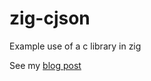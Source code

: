 # zig-cjson

Example use of a c library in zig

See my [blog post](https://patwoz.dev/blog/2024-10-13-zig-add-c-library)
